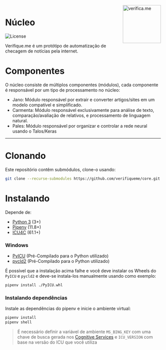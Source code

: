 <img src="https://cdn.jsdelivr.net/gh/verifiqueme/web@master/src/assets/icon.png" width="123px" alt="verifica.me" align="right">

# Núcleo

![License](https://img.shields.io/github/license/verifiqueme/core.svg)

Verifique.me é um protótipo de automatização de checagem de notícias pela internet.

Componentes
=====

O núcleo consiste de múltiplos componentes (módulos), cada componente é responsável por um tipo de processamento no núcleo:

* Jano: Módulo responsável por extrair e converter artigos/sites em um modelo compatível e simplificado.
* Carmenta: Módulo responsável exclusivamente para análise de texto, comparação/avaliação de relativos, e processamento de linguagem natural.
* Pales: Módulo responsável por organizar e controlar a rede neural usando o Talos/Keras

***
Clonando
=====
Este repositório contêm submódulos, clone-o usando:

```sh
git clone --recurse-submodules https://github.com/verifiqueme/core.git 
```

Instalando
=====

Depende de:
* [Python 3](https://www.python.org/downloads/) (3+)
* [Pipenv](https://github.com/pypa/pipenv) (11.8+)
* [ICU4C](http://site.icu-project.org/download) (61.1+)

### Windows
* [PyICU](https://www.lfd.uci.edu/~gohlke/pythonlibs/#pyicu) (Pré-Compilado para o Python utilizado)
* [pycld2](https://www.lfd.uci.edu/~gohlke/pythonlibs/#pycld2) (Pré-Compilado para o Python utilizado)

É possível que a instalação acima falhe e você deve instalar os Wheels do `PyICU` e `pycld2` e deve-se instala-los manualmente usando como exemplo:
```sh
pipenv install ./PyICU.whl
```

### Instalando dependências
Instale as dependências do pipenv e inicie o ambiente virtual:
```sh
pipenv install
pipenv shell
```

> É necessário definir a variável de ambiente `MS_BING_KEY` com uma chave de busca gerada nos [Cognitive Services](https://azure.microsoft.com/en-us/services/cognitive-services/) e `ICU_VERSION` com base na versão do ICU que você utiliza